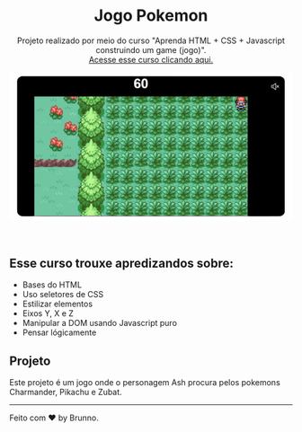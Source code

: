 <h1 align="center"> Jogo Pokemon </h1>

<p align="center">
  Projeto realizado por meio do curso "Aprenda HTML + CSS + Javascript construindo um game (jogo)". <br/>
  <a href="https://www.udemy.com/course/como-construir-um-game-pokemon-com-html-css-javascript/" target="_blank">Acesse esse curso clicando aqui.</a>
</p>

<p align="center">
  <img src="https://github.com/brunnofleck/jogopokemon/blob/main/telajogo.png">
</p>

<br>

## Esse curso trouxe apredizandos sobre:

- Bases do HTML
- Uso seletores de CSS
- Estilizar elementos
- Eixos Y, X e Z
- Manipular a DOM usando Javascript puro
- Pensar lógicamente

## Projeto

Este projeto é um jogo onde o personagem Ash procura pelos pokemons Charmander, Pikachu e Zubat.

---

Feito com ♥ by Brunno.